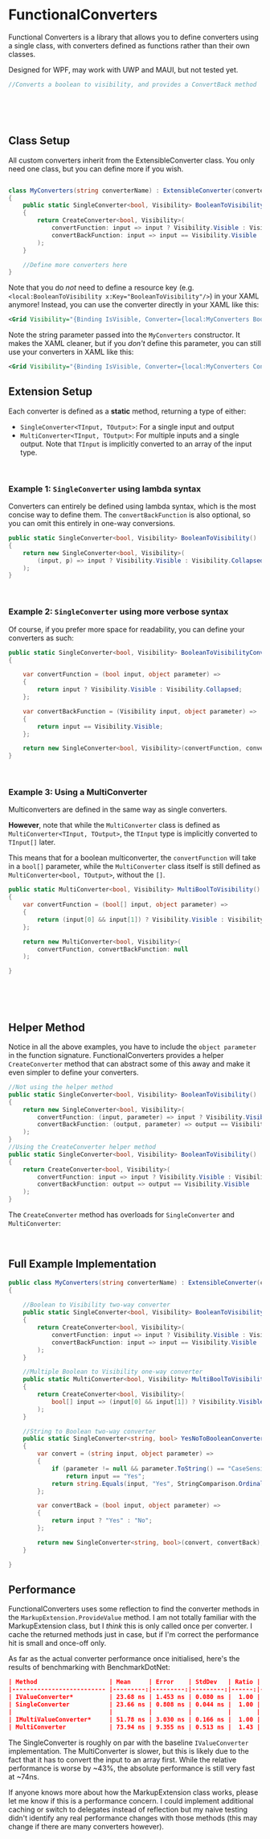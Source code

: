 # FunctionalConverters

Functional Converters is a library that allows you to define converters using a single class, with converters defined as functions rather than their own classes. 

Designed for WPF, may work with UWP and MAUI, but not tested yet.

```csharp
//Converts a boolean to visibility, and provides a ConvertBack method

```
&nbsp;

&nbsp;


## Class Setup
All custom converters inherit from the ExtensibleConverter class. You only need one class, but you can define more if you wish.

```csharp

class MyConverters(string converterName) : ExtensibleConverter(converterName)
{
    public static SingleConverter<bool, Visibility> BooleanToVisibility()
    {
        return CreateConverter<bool, Visibility>(
            convertFunction: input => input ? Visibility.Visible : Visibility.Collapsed,
            convertBackFunction: input => input == Visibility.Visible
        );
    }

    //Define more converters here
}
```
Note that you do *not* need to define a resource key (e.g. ` <local:BooleanToVisibility x:Key="BooleanToVisibility"/>`) in your XAML anymore!
Instead, you can use the converter directly in your XAML like this:
```xml
<Grid Visibility="{Binding IsVisible, Converter={local:MyConverters BooleanToVisibility}}" />
```

Note the string parameter passed into the `MyConverters` constructor. It makes the XAML cleaner, but if you *don't* define this parameter, you can still use your converters in XAML like this:
```xml
<Grid Visibility="{Binding IsVisible, Converter={local:MyConverters Converter='BooleanToVisibility'}}" />
```


## Extension Setup
Each converter is defined as a **static** method, returning a type of either:
- `SingleConverter<TInput, TOutput>`: For a single input and output
- `MultiConverter<TInput, TOutput>`: For multiple inputs and a single output. Note that `TInput` is implicitly converted to an array of the input type. 

&nbsp;


### Example 1: `SingleConverter` using lambda syntax
Converters can entirely be defined using lambda syntax, which is the most concise way to define them. The `convertBackFunction` is also optional, so you can omit this entirely in one-way conversions.
```csharp
public static SingleConverter<bool, Visibility> BooleanToVisibility()
{
    return new SingleConverter<bool, Visibility>(
        (input, p) => input ? Visibility.Visible : Visibility.Collapsed
    );
}
```

&nbsp;


### Example 2: `SingleConverter` using more verbose syntax
Of course, if you prefer more space for readability, you can define your converters as such:
```csharp
public static SingleConverter<bool, Visibility> BooleanToVisibilityConverter()
{

    var convertFunction = (bool input, object parameter) =>
    {   
        return input ? Visibility.Visible : Visibility.Collapsed;
    };

    var convertBackFunction = (Visibility input, object parameter) =>
    {     
        return input == Visibility.Visible;
    };

    return new SingleConverter<bool, Visibility>(convertFunction, convertBackFunction);
}

```
&nbsp;



### Example 3: Using a MultiConverter
Multiconverters are defined in the same way as single converters.

**However**, note that while the `MultiConverter` class is defined as `MultiConverter<TInput, TOutput>`, the `TInput` type is implicitly converted to `TInput[]` later.

This means that for a boolean multiconverter, the `convertFunction` will take in a `bool[]` parameter, while the `MultiConverter` class itself is still defined as `MultiConverter<bool, TOutput>`, without the `[]`.
```csharp
public static MultiConverter<bool, Visibility> MultiBoolToVisibility()
{
    var convertFunction = (bool[] input, object parameter) =>
    {
        return (input[0] && input[1]) ? Visibility.Visible : Visibility.Collapsed;
    };

    return new MultiConverter<bool, Visibility>(
        convertFunction, convertBackFunction: null
    );

}

```
&nbsp;

&nbsp;

## Helper Method
Notice in all the above examples, you have to include the `object parameter` in the function signature. 
FunctionalConverters provides a helper `CreateConverter` method that can abstract some of this away and make it even simpler to define your converters.

```csharp
//Not using the helper method
public static SingleConverter<bool, Visibility> BooleanToVisibility()
{ 
    return new SingleConverter<bool, Visibility>(
        convertFunction: (input, parameter) => input ? Visibility.Visible : Visibility.Collapsed,
        convertBackFunction: (output, parameter) => output == Visibility.Visible
    );
}
//Using the CreateConverter helper method
public static SingleConverter<bool, Visibility> BooleanToVisibility()
{
    return CreateConverter<bool, Visibility>(
        convertFunction: input => input ? Visibility.Visible : Visibility.Collapsed,
        convertBackFunction: output => output == Visibility.Visible
    );
}

```

The `CreateConverter` method has overloads for `SingleConverter` and `MultiConverter`:
&nbsp;

&nbsp;
## Full Example Implementation
```csharp
public class MyConverters(string converterName) : ExtensibleConverter(converterName)
{
   
    //Boolean to Visibility two-way converter
    public static SingleConverter<bool, Visibility> BooleanToVisibility()
    {
        return CreateConverter<bool, Visibility>(
            convertFunction: input => input ? Visibility.Visible : Visibility.Collapsed,
            convertBackFunction: input => input == Visibility.Visible
        );
    }

    //Multiple Boolean to Visibility one-way converter
    public static MultiConverter<bool, Visibility> MultiBoolToVisibility()
    {
        return CreateConverter<bool, Visibility>(
            bool[] input => (input[0] && input[1]) ? Visibility.Visible : Visibility.Collapsed
        );
    }

    //String to Boolean two-way converter
    public static SingleConverter<string, bool> YesNoToBooleanConverter()
    {
        var convert = (string input, object parameter) =>
        {
            if (parameter != null && parameter.ToString() == "CaseSensitive")
                return input == "Yes";
            return string.Equals(input, "Yes", StringComparison.OrdinalIgnoreCase);
        };

        var convertBack = (bool input, object parameter) =>
        {
            return input ? "Yes" : "No";
        };

        return new SingleConverter<string, bool>(convert, convertBack);
    }

}
```


## Performance
FunctionalConverters uses some reflection to find the converter methods in the `MarkupExtension.ProvideValue` method. 
I am not totally familiar with the MarkupExtension class, but I *think* this is only called once per converter. I cache the returned methods just in case, but if I'm correct the performance hit is small and once-off only.

As far as the actual converter performance once initialised, here's the results of benchmarking with BenchmarkDotNet:

```json
| Method                    | Mean     | Error    | StdDev   | Ratio | Gen0   | Allocated | Alloc Ratio |
|-------------------------- |---------:|---------:|---------:|------:|-------:|----------:|------------:|
| IValueConverter*          | 23.68 ns | 1.453 ns | 0.080 ns |  1.00 | 0.0029 |      48 B |        1.00 |
| SingleConverter           | 23.66 ns | 0.808 ns | 0.044 ns |  1.00 | 0.0029 |      48 B |        1.00 |
|                           |          |          |          |       |        |           |
| IMultiValueConverter*     | 51.78 ns | 3.030 ns | 0.166 ns |  1.00 | 0.0081 |     136 B |        1.00 |
| MultiConverter            | 73.94 ns | 9.355 ns | 0.513 ns |  1.43 | 0.0114 |     192 B |        1.41 |
```

The SingleConverter is roughly on par with the baseline `IValueConverter` implementation. 
The MultiConverter is slower, but this is likely due to the fact that it has to convert the input to an array first. While the relative performance is worse by ~43%, the absolute performance is still very fast at ~74ns. 

If anyone knows more about how the MarkupExtension class works, please let me know if this is a performance concern. I could implement additional caching or switch to delegates instead of reflection but my naive testing didn't identify any real performance changes with those methods (this may change if there are many converters however). 

